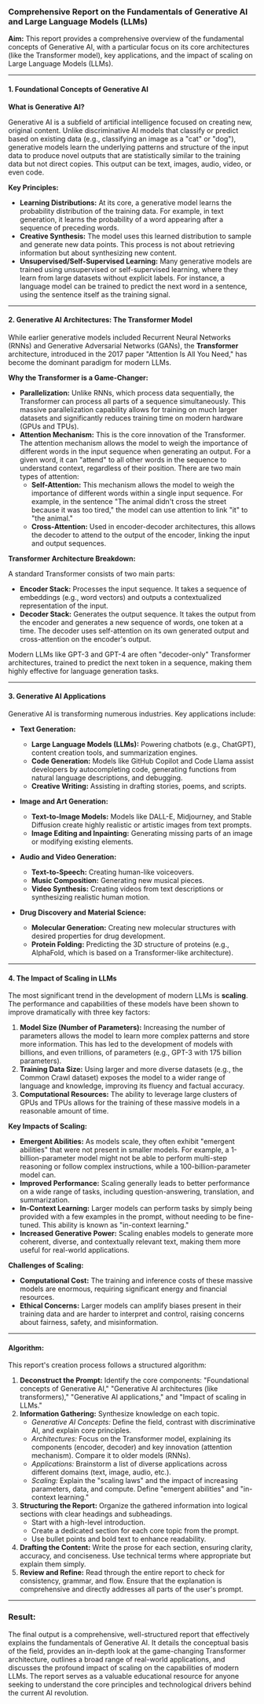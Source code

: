 ### Comprehensive Report on the Fundamentals of Generative AI and Large Language Models (LLMs)

**Aim:** This report provides a comprehensive overview of the fundamental concepts of Generative AI, with a particular focus on its core architectures (like the Transformer model), key applications, and the impact of scaling on Large Language Models (LLMs).

---

#### 1. Foundational Concepts of Generative AI

**What is Generative AI?**

Generative AI is a subfield of artificial intelligence focused on creating new, original content. Unlike discriminative AI models that classify or predict based on existing data (e.g., classifying an image as a "cat" or "dog"), generative models learn the underlying patterns and structure of the input data to produce novel outputs that are statistically similar to the training data but not direct copies. This output can be text, images, audio, video, or even code.

**Key Principles:**

* **Learning Distributions:** At its core, a generative model learns the probability distribution of the training data. For example, in text generation, it learns the probability of a word appearing after a sequence of preceding words.
* **Creative Synthesis:** The model uses this learned distribution to sample and generate new data points. This process is not about retrieving information but about synthesizing new content.
* **Unsupervised/Self-Supervised Learning:** Many generative models are trained using unsupervised or self-supervised learning, where they learn from large datasets without explicit labels. For instance, a language model can be trained to predict the next word in a sentence, using the sentence itself as the training signal.

---

#### 2. Generative AI Architectures: The Transformer Model

While earlier generative models included Recurrent Neural Networks (RNNs) and Generative Adversarial Networks (GANs), the **Transformer** architecture, introduced in the 2017 paper "Attention Is All You Need," has become the dominant paradigm for modern LLMs.

**Why the Transformer is a Game-Changer:**

* **Parallelization:** Unlike RNNs, which process data sequentially, the Transformer can process all parts of a sequence simultaneously. This massive parallelization capability allows for training on much larger datasets and significantly reduces training time on modern hardware (GPUs and TPUs).
* **Attention Mechanism:** This is the core innovation of the Transformer. The attention mechanism allows the model to weigh the importance of different words in the input sequence when generating an output. For a given word, it can "attend" to all other words in the sequence to understand context, regardless of their position. There are two main types of attention:
    * **Self-Attention:** This mechanism allows the model to weigh the importance of different words within a single input sequence. For example, in the sentence "The animal didn't cross the street because it was too tired," the model can use attention to link "it" to "the animal."
    * **Cross-Attention:** Used in encoder-decoder architectures, this allows the decoder to attend to the output of the encoder, linking the input and output sequences.

**Transformer Architecture Breakdown:**

A standard Transformer consists of two main parts:

* **Encoder Stack:** Processes the input sequence. It takes a sequence of embeddings (e.g., word vectors) and outputs a contextualized representation of the input.
* **Decoder Stack:** Generates the output sequence. It takes the output from the encoder and generates a new sequence of words, one token at a time. The decoder uses self-attention on its own generated output and cross-attention on the encoder's output.

Modern LLMs like GPT-3 and GPT-4 are often "decoder-only" Transformer architectures, trained to predict the next token in a sequence, making them highly effective for language generation tasks.

---

#### 3. Generative AI Applications

Generative AI is transforming numerous industries. Key applications include:

* **Text Generation:**
    * **Large Language Models (LLMs):** Powering chatbots (e.g., ChatGPT), content creation tools, and summarization engines.
    * **Code Generation:** Models like GitHub Copilot and Code Llama assist developers by autocompleting code, generating functions from natural language descriptions, and debugging.
    * **Creative Writing:** Assisting in drafting stories, poems, and scripts.

* **Image and Art Generation:**
    * **Text-to-Image Models:** Models like DALL-E, Midjourney, and Stable Diffusion create highly realistic or artistic images from text prompts.
    * **Image Editing and Inpainting:** Generating missing parts of an image or modifying existing elements.

* **Audio and Video Generation:**
    * **Text-to-Speech:** Creating human-like voiceovers.
    * **Music Composition:** Generating new musical pieces.
    * **Video Synthesis:** Creating videos from text descriptions or synthesizing realistic human motion.

* **Drug Discovery and Material Science:**
    * **Molecular Generation:** Creating new molecular structures with desired properties for drug development.
    * **Protein Folding:** Predicting the 3D structure of proteins (e.g., AlphaFold, which is based on a Transformer-like architecture).

---

#### 4. The Impact of Scaling in LLMs

The most significant trend in the development of modern LLMs is **scaling**. The performance and capabilities of these models have been shown to improve dramatically with three key factors:

1.  **Model Size (Number of Parameters):** Increasing the number of parameters allows the model to learn more complex patterns and store more information. This has led to the development of models with billions, and even trillions, of parameters (e.g., GPT-3 with 175 billion parameters).
2.  **Training Data Size:** Using larger and more diverse datasets (e.g., the Common Crawl dataset) exposes the model to a wider range of language and knowledge, improving its fluency and factual accuracy.
3.  **Computational Resources:** The ability to leverage large clusters of GPUs and TPUs allows for the training of these massive models in a reasonable amount of time.

**Key Impacts of Scaling:**

* **Emergent Abilities:** As models scale, they often exhibit "emergent abilities" that were not present in smaller models. For example, a 1-billion-parameter model might not be able to perform multi-step reasoning or follow complex instructions, while a 100-billion-parameter model can.
* **Improved Performance:** Scaling generally leads to better performance on a wide range of tasks, including question-answering, translation, and summarization.
* **In-Context Learning:** Larger models can perform tasks by simply being provided with a few examples in the prompt, without needing to be fine-tuned. This ability is known as "in-context learning."
* **Increased Generative Power:** Scaling enables models to generate more coherent, diverse, and contextually relevant text, making them more useful for real-world applications.

**Challenges of Scaling:**

* **Computational Cost:** The training and inference costs of these massive models are enormous, requiring significant energy and financial resources.
* **Ethical Concerns:** Larger models can amplify biases present in their training data and are harder to interpret and control, raising concerns about fairness, safety, and misinformation.

---

#### **Algorithm:**

This report's creation process follows a structured algorithm:

1.  **Deconstruct the Prompt:** Identify the core components: "Foundational concepts of Generative AI," "Generative AI architectures (like transformers)," "Generative AI applications," and "Impact of scaling in LLMs."
2.  **Information Gathering:** Synthesize knowledge on each topic.
    * *Generative AI Concepts:* Define the field, contrast with discriminative AI, and explain core principles.
    * *Architectures:* Focus on the Transformer model, explaining its components (encoder, decoder) and key innovation (attention mechanism). Compare it to older models (RNNs).
    * *Applications:* Brainstorm a list of diverse applications across different domains (text, image, audio, etc.).
    * *Scaling:* Explain the "scaling laws" and the impact of increasing parameters, data, and compute. Define "emergent abilities" and "in-context learning."
3.  **Structuring the Report:** Organize the gathered information into logical sections with clear headings and subheadings.
    * Start with a high-level introduction.
    * Create a dedicated section for each core topic from the prompt.
    * Use bullet points and bold text to enhance readability.
4.  **Drafting the Content:** Write the prose for each section, ensuring clarity, accuracy, and conciseness. Use technical terms where appropriate but explain them simply.
5.  **Review and Refine:** Read through the entire report to check for consistency, grammar, and flow. Ensure that the explanation is comprehensive and directly addresses all parts of the user's prompt.

---

### **Result:**

The final output is a comprehensive, well-structured report that effectively explains the fundamentals of Generative AI. It details the conceptual basis of the field, provides an in-depth look at the game-changing Transformer architecture, outlines a broad range of real-world applications, and discusses the profound impact of scaling on the capabilities of modern LLMs. The report serves as a valuable educational resource for anyone seeking to understand the core principles and technological drivers behind the current AI revolution.
